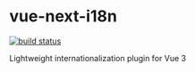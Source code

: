 # vue-next-i18n
[![build status](https://github.com/Aaronlamz/vue-next-i18n/actions/workflows/npm-publish.yml/badge.svg)](https://github.com/Aaronlamz/vue-next-i18n/actions/workflows/npm-publish.yml)

Lightweight internationalization plugin for Vue 3
